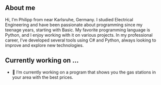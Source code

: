 
## About me
Hi, I’m Philipp from near Karlsruhe, Germany. I studied Electrical Engineering and have been passionate about programming since my teenage years, starting with Basic.
My favorite programming language is Python, and I enjoy working with it on various projects. In my professional career, I’ve developed several tools using C# and Python, always looking to improve and explore new technologies.


## Currently working on ...
- 🔭 I’m currently working on a program that shows you the gas stations in your area with the best prices.


<!--
**Flip19890/Flip19890** is a ✨ _special_ ✨ repository because its `README.md` (this file) appears on your GitHub profile.

Here are some ideas to get you started:

- 🔭 I’m currently working on ...
- 🌱 I’m currently learning ...
- 👯 I’m looking to collaborate on ...
- 🤔 I’m looking for help with ...
- 💬 Ask me about ...
- 📫 How to reach me: ...
- 😄 Pronouns: ...
- ⚡ Fun fact: ...
-->
